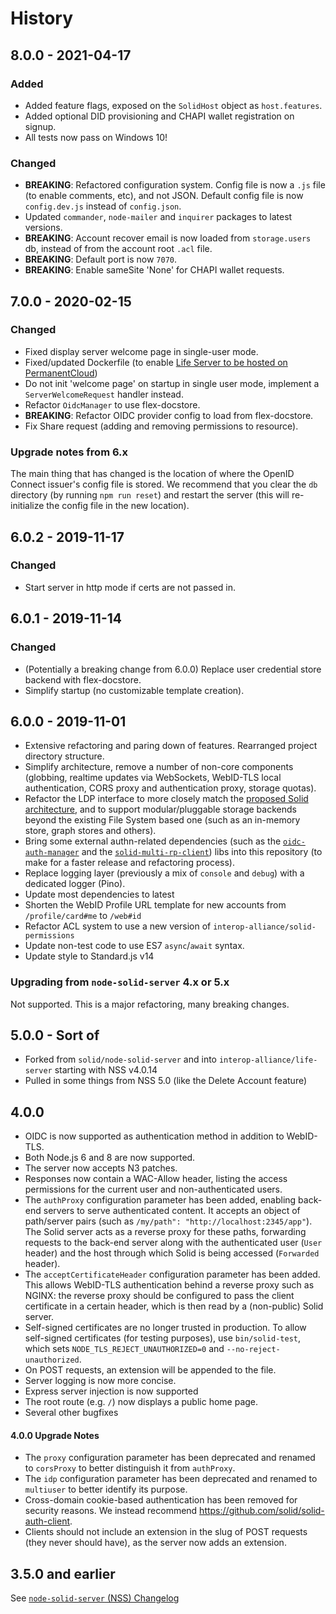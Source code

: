 # History

## 8.0.0 - 2021-04-17

### Added
- Added feature flags, exposed on the `SolidHost` object as `host.features`.
- Added optional DID provisioning and CHAPI wallet registration on signup.
- All tests now pass on Windows 10!

### Changed
- **BREAKING**: Refactored configuration system. Config file is now
  a `.js` file (to enable comments, etc), and not JSON. Default config file
  is now `config.dev.js` instead of `config.json`.
- Updated `commander`, `node-mailer` and `inquirer` packages to latest versions.
- **BREAKING**: Account recover email is now loaded from `storage.users` db,
  instead of from the account root `.acl` file.
- **BREAKING**: Default port is now `7070`.
- **BREAKING**: Enable sameSite 'None' for CHAPI wallet requests.

## 7.0.0 - 2020-02-15

### Changed
- Fixed display server welcome page in single-user mode.
- Fixed/updated Dockerfile (to enable [Life Server to be hosted on 
  PermanentCloud](https://permanent.cloud/apps/life-server))
- Do not init 'welcome page' on startup in single user mode, implement a
  `ServerWelcomeRequest` handler instead.
- Refactor `OidcManager` to use flex-docstore.
- **BREAKING**: Refactor OIDC provider config to load from flex-docstore.
- Fix Share request (adding and removing permissions to resource).

### Upgrade notes from 6.x
The main thing that has changed is the location of where the OpenID Connect 
issuer's config file is stored. We recommend that you clear the `db` directory
(by running `npm run reset`) and restart the server (this will re-initialize the 
config file in the new location).

## 6.0.2 - 2019-11-17

### Changed
- Start server in http mode if certs are not passed in.

## 6.0.1 - 2019-11-14

### Changed
- (Potentially a breaking change from 6.0.0) Replace user credential store 
  backend with flex-docstore.
- Simplify startup (no customizable template creation).

## 6.0.0 - 2019-11-01

- Extensive refactoring and paring down of features. Rearranged project
    directory structure.
- Simplify architecture, remove a number of non-core components (globbing,
    realtime updates via WebSockets, WebID-TLS local authentication, CORS proxy
    and authentication proxy, storage quotas).
- Refactor the LDP interface to more closely match the [proposed Solid 
    architecture](https://github.com/solid/solid-architecture/blob/master/server/request-flow.md),
    and to support modular/pluggable storage backends beyond the existing File 
    System based one (such as an in-memory store, graph stores and others).
- Bring some external authn-related dependencies (such as the 
    [`oidc-auth-manager`](https://github.com/solid/oidc-auth-manager) and the 
    [`solid-multi-rp-client`](https://github.com/solid/solid-multi-rp-client))
    libs into this repository (to make for a faster release and refactoring
    process).
- Replace logging layer (previously a mix of `console` and `debug`) with a
    dedicated logger (Pino).
- Update most dependencies to latest
- Shorten the WebID Profile URL template for new accounts from
  `/profile/card#me` to `/web#id`
- Refactor ACL system to use a new version of `interop-alliance/solid-permissions`
- Update non-test code to use ES7 `async`/`await` syntax.
- Update style to Standard.js v14

### Upgrading from `node-solid-server` 4.x or 5.x

Not supported. This is a major refactoring, many breaking changes.

## 5.0.0 - Sort of

- Forked from `solid/node-solid-server` and into `interop-alliance/life-server`
    starting with NSS v4.0.14
- Pulled in some things from NSS 5.0 (like the Delete Account feature)

## 4.0.0
- OIDC is now supported as authentication method in addition to WebID-TLS.
- Both Node.js 6 and 8 are now supported.
- The server now accepts N3 patches.
- Responses now contain a WAC-Allow header, listing the access permissions
  for the current user and non-authenticated users.
- The `authProxy` configuration parameter has been added,
  enabling back-end servers to serve authenticated content.
  It accepts an object of path/server pairs
  (such as `/my/path": "http://localhost:2345/app"`).
  The Solid server acts as a reverse proxy for these paths, forwarding requests
  to the back-end server along with the authenticated user (`User` header)
  and the host through which Solid is being accessed (`Forwarded` header).
- The `acceptCertificateHeader` configuration parameter has been added.
  This allows WebID-TLS authentication behind a reverse proxy such as NGINX:
  the reverse proxy should be configured to pass the client certificate
  in a certain header, which is then read by a (non-public) Solid server.
- Self-signed certificates are no longer trusted in production.
  To allow self-signed certificates (for testing purposes), use `bin/solid-test`,
  which sets `NODE_TLS_REJECT_UNAUTHORIZED=0` and `--no-reject-unauthorized`.
- On POST requests, an extension will be appended to the file.
- Server logging is now more concise.
- Express server injection is now supported
- The root route (e.g. `/`) now displays a public home page.
- Several other bugfixes

#### 4.0.0 Upgrade Notes
- The `proxy` configuration parameter has been deprecated and
  renamed to `corsProxy` to better distinguish it from `authProxy`.
- The `idp` configuration parameter has been deprecated and
  renamed to `multiuser` to better identify its purpose.
- Cross-domain cookie-based authentication has been removed for security reasons.
  We instead recommend https://github.com/solid/solid-auth-client.
- Clients should not include an extension in the slug of POST requests
  (they never should have), as the server now adds an extension.

## 3.5.0 and earlier
See [`node-solid-server` (NSS) Changelog](https://github.com/solid/node-solid-server/blob/master/CHANGELOG.md)
